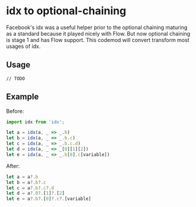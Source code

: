 # idx to optional-chaining

Facebook's idx was a useful helper prior to the optional chaining maturing as a standard because it
played nicely with Flow. But now optional chaining is stage 1 and has Flow support. This codemod
will convert transform most usages of idx.

## Usage

```
// TODO
```

## Example

Before:

```js
import idx from 'idx';

let a = idx(a, _ => _.b) 
let b = idx(a, _ => _.b.c)
let c = idx(a, _ => _.b.c.d)
let d = idx(a, _ => _[0][1][2])
let e = idx(a, _ => _.b[0].c[variable])
```

After:

```js
let a = a?.b
let b = a?.b?.c
let c = a?.b?.c?.d
let d = a?.0?.[1]?.[2]
let e = a?.b?.[0]?.c?.[variable]
```
